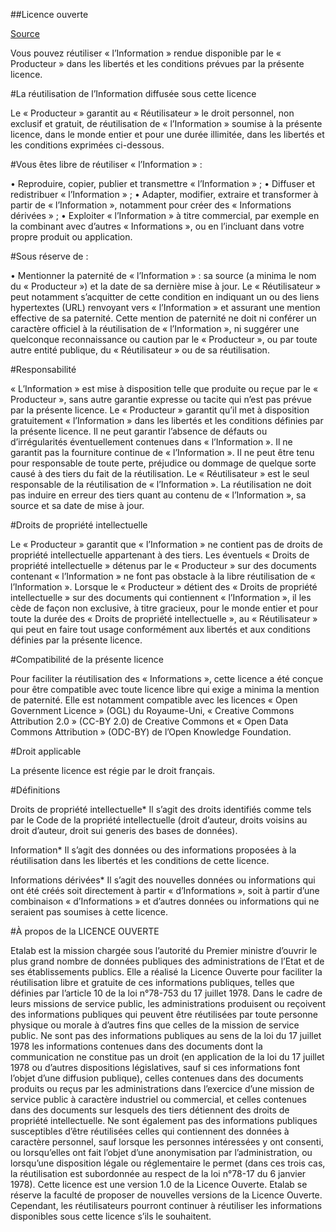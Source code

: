 ##Licence ouverte

[Source](https://www.etalab.gouv.fr/wp-content/uploads/2014/05/Licence_Ouverte.pdf)

Vous pouvez réutiliser « l’Information » rendue disponible par le « Producteur » dans les libertés
et les conditions prévues par la présente licence.

#La réutilisation de l’Information diffusée sous cette licence

Le « Producteur » garantit au « Réutilisateur » le droit personnel, non exclusif et gratuit, de réutilisation
de « l’Information » soumise à la présente licence, dans le monde entier et pour une durée illimitée, dans
les libertés et les conditions exprimées ci-dessous.

#Vous êtes libre de réutiliser « l’Information » :

•	 Reproduire, copier, publier et transmettre « l’Information » ;
•	 Diffuser et redistribuer « l’Information » ;
•	 Adapter, modifier, extraire et transformer à partir de « l’Information »,
notamment pour créer des « Informations dérivées » ;
•	 Exploiter « l’Information » à titre commercial, par exemple en la combinant
avec d’autres « Informations », ou en l’incluant dans votre propre produit
ou application.

#Sous réserve de :

•	 Mentionner la paternité de « l’Information » : sa source (a minima le nom du « Producteur »)
et la date de sa dernière mise à jour.
Le « Réutilisateur » peut notamment s’acquitter de cette condition en indiquant un ou des liens
hypertextes (URL) renvoyant vers « l’Information » et assurant une mention effective de sa paternité.
Cette mention de paternité ne doit ni conférer un caractère officiel à la réutilisation de « l’Information »,
ni suggérer une quelconque reconnaissance ou caution par le « Producteur », ou par toute autre
entité publique, du « Réutilisateur » ou de sa réutilisation.

#Responsabilité

« L’Information » est mise à disposition telle que produite ou reçue par le « Producteur », sans autre
garantie expresse ou tacite qui n’est pas prévue par la présente licence.
Le « Producteur » garantit qu’il met à disposition gratuitement « l’Information » dans les libertés
et les conditions définies par la présente licence. Il ne peut garantir l’absence de défauts
ou d’irrégularités éventuellement contenues dans « l’Information ». Il ne garantit pas la fourniture
continue de « l’Information ». Il ne peut être tenu pour responsable de toute perte, préjudice
ou dommage de quelque sorte causé à des tiers du fait de la réutilisation.
Le « Réutilisateur » est le seul responsable de la réutilisation de « l’Information ». La réutilisation ne doit
pas induire en erreur des tiers quant au contenu de « l’Information », sa source et sa date de mise à jour.

#Droits de propriété intellectuelle

Le « Producteur » garantit que « l’Information » ne contient pas de droits de propriété intellectuelle
appartenant à des tiers.
Les éventuels « Droits de propriété intellectuelle » détenus par le « Producteur » sur des documents
contenant « l’Information » ne font pas obstacle à la libre réutilisation de « l’Information ». Lorsque
le « Producteur » détient des « Droits de propriété intellectuelle » sur des documents qui contiennent
« l’Information », il les cède de façon non exclusive, à titre gracieux, pour le monde entier
et pour toute la durée des « Droits de propriété intellectuelle », au « Réutilisateur » qui peut en faire
tout usage conformément aux libertés et aux conditions définies par la présente licence.

#Compatibilité de la présente licence

Pour faciliter la réutilisation des « Informations », cette licence a été conçue pour être compatible avec
toute licence libre qui exige a minima la mention de paternité. Elle est notamment compatible avec les
licences « Open Government Licence » (OGL) du Royaume-Uni, « Creative Commons Attribution 2.0 »
(CC-BY 2.0) de Creative Commons et « Open Data Commons Attribution » (ODC-BY) de l’Open
Knowledge Foundation.

#Droit applicable

La présente licence est régie par le droit français.

#Définitions

Droits de propriété intellectuelle*
Il s’agit des droits identifiés comme tels par le Code
de la propriété intellectuelle (droit d’auteur, droits
voisins au droit d’auteur, droit sui generis des bases
de données).

Information*
Il s’agit des données ou des informations proposées
à la réutilisation dans les libertés et les conditions
de cette licence.

Informations dérivées*
Il s’agit des nouvelles données ou informations
qui ont été créés soit directement
à partir « d’Informations », soit à partir d’une combinaison
« d’Informations » et d’autres données ou informations
qui ne seraient pas soumises à cette licence.

#À propos de la LICENCE OUVERTE

Etalab est la mission chargée sous l’autorité du Premier ministre d’ouvrir le plus grand nombre
de données publiques des administrations de l’Etat et de ses établissements publics. Elle a réalisé
la Licence Ouverte pour faciliter la réutilisation libre et gratuite de ces informations publiques, telles
que définies par l’article 10 de la loi n°78-753 du 17 juillet 1978.
Dans le cadre de leurs missions de service public, les administrations produisent ou reçoivent
des informations publiques qui peuvent être réutilisées par toute personne physique ou morale
à d’autres fins que celles de la mission de service public.
Ne sont pas des informations publiques au sens de la loi du 17 juillet 1978 les informations contenues
dans des documents dont la communication ne constitue pas un droit (en application de la loi
du 17 juillet 1978 ou d’autres dispositions législatives, sauf si ces informations font l’objet
d’une diffusion publique), celles contenues dans des documents produits ou reçus par les administrations
dans l’exercice d’une mission de service public à caractère industriel ou commercial, et celles
contenues dans des documents sur lesquels des tiers détiennent des droits de propriété intellectuelle.
Ne sont également pas des informations publiques susceptibles d’être réutilisées celles
qui contiennent des données à caractère personnel, sauf lorsque les personnes intéressées
y ont consenti, ou lorsqu’elles ont fait l’objet d’une anonymisation par l’administration, ou lorsqu’une
disposition légale ou réglementaire le permet (dans ces trois cas, la réutilisation est subordonnée
au respect de la loi n°78-17 du 6 janvier 1978).
Cette licence est une version 1.0 de la Licence Ouverte. Etalab se réserve la faculté de proposer
de nouvelles versions de la Licence Ouverte. Cependant, les réutilisateurs pourront continuer
à réutiliser les informations disponibles sous cette licence s’ils le souhaitent. 
